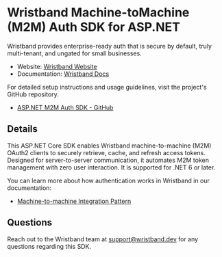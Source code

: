 # Wristband Machine-toMachine (M2M) Auth SDK for ASP.NET

Wristband provides enterprise-ready auth that is secure by default, truly multi-tenant, and ungated for small businesses.

- Website: [Wristband Website](https://wristband.dev)
- Documentation: [Wristband Docs](https://docs.wristband.dev/)

For detailed setup instructions and usage guidelines, visit the project's GitHub repository.

- [ASP.NET M2M Auth SDK - GitHub](https://github.com/wristband-dev/aspnet-m2m-auth)

## Details

This ASP.NET Core SDK enables Wristband machine-to-machine (M2M) OAuth2 clients to securely retrieve, cache, and refresh access tokens. Designed for server-to-server communication, it automates M2M token management with zero user interaction. It is supported for .NET 6 or later.

You can learn more about how authentication works in Wristband in our documentation:

- [Machine-to-machine Integration Pattern](https://docs.wristband.dev/docs/machine-to-machine-integration)

## Questions

Reach out to the Wristband team at <support@wristband.dev> for any questions regarding this SDK.
